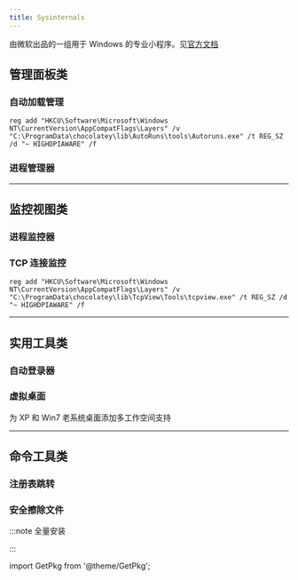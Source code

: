 ```yaml
---
title: Sysinternals
---
```


由微软出品的一组用于 Windows 的专业小程序。见[官方文档](https://docs.microsoft.com/zh-cn/sysinternals/)

## 管理面板类

### 自动加载管理

<GetPkg choco="autoruns" />

    reg add "HKCU\Software\Microsoft\Windows NT\CurrentVersion\AppCompatFlags\Layers" /v "C:\ProgramData\chocolatey\lib\AutoRuns\tools\Autoruns.exe" /t REG_SZ /d "~ HIGHDPIAWARE" /f

### 进程管理器

<GetPkg choco="procexp" />

---

## 监控视图类

### 进程监控器

<GetPkg choco="procmon" />

### TCP 连接监控

<GetPkg choco="tcpview" />

    reg add "HKCU\Software\Microsoft\Windows NT\CurrentVersion\AppCompatFlags\Layers" /v "C:\ProgramData\chocolatey\lib\TcpView\Tools\tcpview.exe" /t REG_SZ /d "~ HIGHDPIAWARE" /f

---

## 实用工具类

### 自动登录器

<GetPkg choco="autologon" />

### 虚拟桌面

为 XP 和 Win7 老系统桌面添加多工作空间支持

<GetPkg choco="desktops" />

---

## 命令工具类

### 注册表跳转

<GetPkg choco="regjump" />

### 安全擦除文件

<GetPkg choco="sdelete" />

:::note 全量安装

<GetPkg name="sysinternals" winget choco scoop />

:::

import GetPkg from '@theme/GetPkg';
